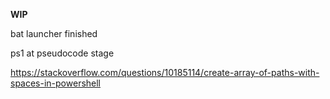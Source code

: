 **WIP**

bat launcher finished

ps1 at pseudocode stage

https://stackoverflow.com/questions/10185114/create-array-of-paths-with-spaces-in-powershell
